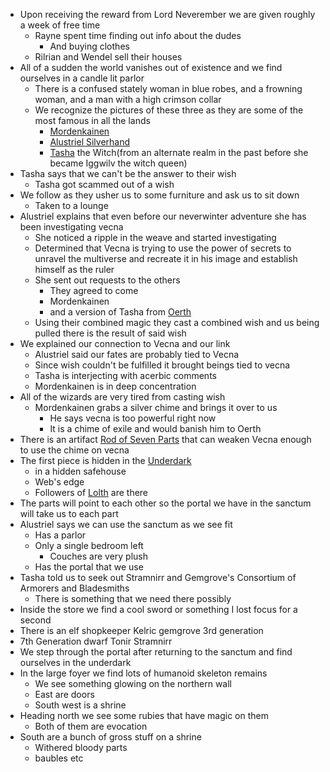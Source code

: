 - Upon receiving the reward from Lord Neverember we are given roughly a week of free time
	- Rayne spent time finding out info about the dudes
		- And buying clothes
	- Rilrian and Wendel sell their houses
- All of a sudden the world vanishes out of existence and we find ourselves in a candle lit parlor
	- There is a confused stately woman in blue robes, and a frowning woman, and a man with a high crimson collar
	- We recognize the pictures of these three as they are some of the most famous in all the lands
		- [Mordenkainen](https://forgottenrealms.fandom.com/wiki/Mordenkainen)
		- [Alustriel Silverhand](https://forgottenrealms.fandom.com/wiki/Alustriel_Silverhand)
		- [Tasha](https://forgottenrealms.fandom.com/wiki/Iggwilv) the Witch(from an alternate realm in the past before she became Iggwilv the witch queen)
- Tasha says that we can't be the answer to their wish
	- Tasha got scammed out of a wish
- We follow as they usher us to some furniture and ask us to sit down
	- Taken to a lounge
- Alustriel explains that even before our neverwinter adventure she has been investigating vecna
	- She noticed a ripple in the weave and started investigating
	- Determined that Vecna is trying to use the power of secrets to unravel the multiverse and recreate it in his image and establish himself as the ruler
	- She sent out requests to the others
		- They agreed to come
		- Mordenkainen
		- and a version of Tasha from [Oerth](https://forgottenrealms.fandom.com/wiki/Oerth)
	- Using their combined magic they cast a combined wish and us being pulled there is the result of said wish 
- We explained our connection to Vecna and our link 
	- Alustriel said our fates are probably tied to Vecna 
	- Since wish couldn't be fulfilled it brought beings tied to vecna
	- Tasha is interjecting with acerbic comments
	- Mordenkainen is in deep concentration
- All of the wizards are very tired from casting wish
	- Mordenkainen grabs a silver chime and brings it over to us
		- He says vecna is too powerful right now
		- It is a chime of exile and would banish him to Oerth
- There is an artifact [Rod of Seven Parts](https://forgottenrealms.fandom.com/wiki/Rod_of_Seven_Parts) that can weaken Vecna enough to use the chime on vecna
- The first piece is hidden in the [Underdark](https://forgottenrealms.fandom.com/wiki/Underdark)
	- in a hidden safehouse 
	- Web's edge
	- Followers of [Lolth](https://forgottenrealms.fandom.com/wiki/Lolth) are there
- The parts will point to each other so the portal we have in the sanctum will take us to each part
- Alustriel says we can use the sanctum as we see fit
	- Has a parlor
	- Only a single bedroom left
		- Couches are very plush
	- Has the portal that we use
- Tasha told us to seek out Stramnirr and Gemgrove's Consortium of Armorers and Bladesmiths
	- There is something that we need there possibly
- Inside the store we find a cool sword or something I lost focus for a second
- There is an elf shopkeeper Kelric gemgrove 3rd generation 
- 7th Generation dwarf Tonir Stramnirr
- We step through the portal after returning to the sanctum and find ourselves in the underdark
- In the large foyer we find lots of humanoid skeleton remains
	- We see something glowing on the northern wall
	- East are doors
	- South west is a shrine
- Heading north we see some rubies that have magic on them
	- Both of them are evocation
- South are a bunch of gross stuff on a shrine
	- Withered bloody parts
	- baubles etc